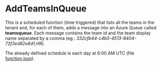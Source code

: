 # AddTeamsInQueue
This is a scheduled function (time triggered) that lists all the teams in the tenant and, for each of them, adds a message into an Azure Queue called **teamsqueue**.
Each message contains the team id and the team display name separated by a comma (eg.: *332cfb44-c4b5-4513-8404-72f3ed82e6d1,HR*).

The already defined schedule is each day at 6:00 AM UTC (file [function.json](/function.json)).